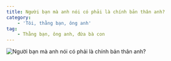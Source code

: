 ```yaml
---
title: Người bạn mà anh nói có phải là chính bản thân anh?
category: 
    - 'Tôi, thằng bạn, ông anh'
tag:
    - Thằng bạn, ông anh, đứa bà con
---
```

![Người bạn mà anh nói có phải là chính bản thân anh?](/Nguoi-ban-anh-noi-coa-phai-la-chinh-ban-than-anh.webp "Người bạn mà anh nói có phải là chính bản thân anh?")